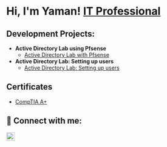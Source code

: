 <h1>Hi, I'm Yaman!  <a href="https://www.linkedin.com/in/yaman-baddour-266b64271/">IT Professional</a>

<h2> Development Projects:</h2>

- <b>Active Directory Lab using Pfsense</b>
  - [Active Directory Lab with Pfsense](https://github.com/yamanb2/Active-Directory-Lab/blob/main/README.md)
- <b>Active Directory Lab: Setting up users</b>
  - [Active Directory Lab: Setting up users](https://github.com/yamanb2/Active-Directory-Lab-Setting-up-users)

<h2>Certificates</h2>

- [CompTIA A+](https://imgur.com/a/f3uDHKq)


<h2> 🤳 Connect with me:</h2>

[<img align="left" alt="JoshMadakor | LinkedIn" width="22px" src="https://cdn.jsdelivr.net/npm/simple-icons@v3/icons/linkedin.svg" />][linkedin]



[linkedin]: https://www.linkedin.com/in/yaman-baddour-266b64271

<!--
**joshmadakor1/joshmadakor1** is a ✨ _special_ ✨ repository because its `README.md` (this file) appears on your GitHub profile.

Here are some ideas to get you started:

- 🔭 I’m currently working on ...
- 🌱 I’m currently learning ...
- 👯 I’m looking to collaborate on ...
- 🤔 I’m looking for help with ...
- 💬 Ask me about ...
- 📫 How to reach me: ...
- 😄 Pronouns: ...
- ⚡ Fun fact: ...
-->
